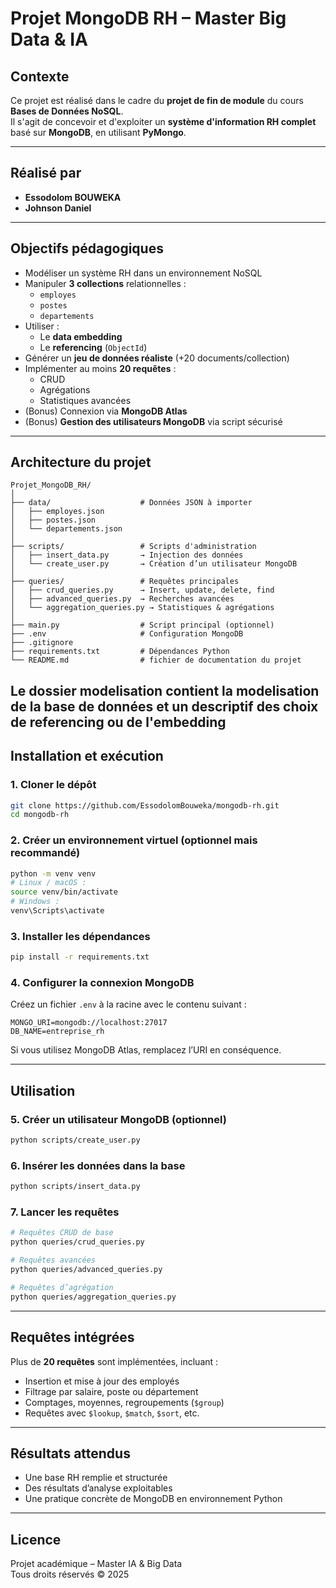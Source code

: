 
# Projet MongoDB RH – Master Big Data & IA

## Contexte

Ce projet est réalisé dans le cadre du **projet de fin de module** du cours **Bases de Données NoSQL**.  
Il s'agit de concevoir et d'exploiter un **système d'information RH complet** basé sur **MongoDB**, en utilisant **PyMongo**.

---

## Réalisé par

- **Essodolom BOUWEKA**
- **Johnson Daniel**

---

## Objectifs pédagogiques

- Modéliser un système RH dans un environnement NoSQL
- Manipuler **3 collections** relationnelles :
  - `employes`
  - `postes`
  - `departements`
- Utiliser :
  - Le **data embedding**
  - Le **referencing** (`ObjectId`)
- Générer un **jeu de données réaliste** (+20 documents/collection)
- Implémenter au moins **20 requêtes** :
  - CRUD
  - Agrégations
  - Statistiques avancées
- (Bonus) Connexion via **MongoDB Atlas**
- (Bonus) **Gestion des utilisateurs MongoDB** via script sécurisé

---

## Architecture du projet

```
Projet_MongoDB_RH/
│
├── data/                    # Données JSON à importer
│   ├── employes.json
│   ├── postes.json
│   └── departements.json
│
├── scripts/                 # Scripts d'administration
│   ├── insert_data.py       → Injection des données
│   └── create_user.py       → Création d’un utilisateur MongoDB
│
├── queries/                 # Requêtes principales
│   ├── crud_queries.py      → Insert, update, delete, find
│   ├── advanced_queries.py  → Recherches avancées
│   └── aggregation_queries.py → Statistiques & agrégations
│
├── main.py                  # Script principal (optionnel)
├── .env                     # Configuration MongoDB
├── .gitignore
├── requirements.txt         # Dépendances Python
└── README.md                # fichier de documentation du projet
```
Le dossier modelisation contient la modelisation de la base de données et un descriptif des choix de referencing ou de l'embedding 
---

## Installation et exécution

### 1. Cloner le dépôt

```bash
git clone https://github.com/EssodolomBouweka/mongodb-rh.git
cd mongodb-rh
```

### 2. Créer un environnement virtuel (optionnel mais recommandé)

```bash
python -m venv venv
# Linux / macOS :
source venv/bin/activate
# Windows :
venv\Scripts\activate
```

### 3. Installer les dépendances

```bash
pip install -r requirements.txt
```

### 4. Configurer la connexion MongoDB

Créez un fichier `.env` à la racine avec le contenu suivant :

```
MONGO_URI=mongodb://localhost:27017
DB_NAME=entreprise_rh
```

Si vous utilisez MongoDB Atlas, remplacez l’URI en conséquence.

---

## Utilisation

### 5. Créer un utilisateur MongoDB (optionnel)

```bash
python scripts/create_user.py
```

### 6. Insérer les données dans la base

```bash
python scripts/insert_data.py
```

### 7. Lancer les requêtes

```bash
# Requêtes CRUD de base
python queries/crud_queries.py

# Requêtes avancées
python queries/advanced_queries.py

# Requêtes d’agrégation
python queries/aggregation_queries.py
```

---

##  Requêtes intégrées

Plus de **20 requêtes** sont implémentées, incluant :

- Insertion et mise à jour des employés
- Filtrage par salaire, poste ou département
- Comptages, moyennes, regroupements (`$group`)
- Requêtes avec `$lookup`, `$match`, `$sort`, etc.

---

## Résultats attendus

- Une base RH remplie et structurée
- Des résultats d’analyse exploitables
- Une pratique concrète de MongoDB en environnement Python

---

## Licence

Projet académique – Master IA & Big Data  
Tous droits réservés © 2025

